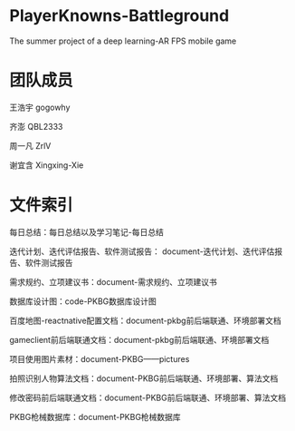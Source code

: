 # PlayerKnowns-Battleground
The summer project of a deep learning-AR FPS mobile game

# 团队成员
王浩宇 gogowhy

齐澎 QBL2333

周一凡 ZrlV

谢宜含 Xingxing-Xie

# 文件索引 
 
 每日总结：每日总结以及学习笔记-每日总结

 迭代计划、迭代评估报告、软件测试报告： document-迭代计划、迭代评估报告、软件测试报告
 
 需求规约、立项建议书：document-需求规约、立项建议书
 
 数据库设计图：code-PKBG数据库设计图
 
 百度地图-reactnative配置文档：document-pkbg前后端联通、环境部署文档

 gameclient前后端联通文档：document-pkbg前后端联通、环境部署文档

项目使用图片素材：document-PKBG——pictures

拍照识别人物算法文档：document-PKBG前后端联通、环境部署、算法文档

修改密码前后端联通文档：document-PKBG前后端联通、环境部署、算法文档

PKBG枪械数据库：document-PKBG枪械数据库
